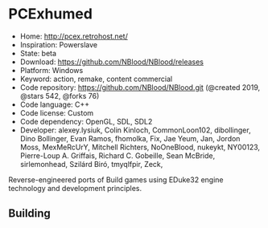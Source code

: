 # PCExhumed

- Home: http://pcex.retrohost.net/
- Inspiration: Powerslave
- State: beta
- Download: https://github.com/NBlood/NBlood/releases
- Platform: Windows
- Keyword: action, remake, content commercial
- Code repository: https://github.com/NBlood/NBlood.git (@created 2019, @stars 542, @forks 76)
- Code language: C++
- Code license: Custom
- Code dependency: OpenGL, SDL, SDL2
- Developer: alexey.lysiuk, Colin Kinloch, CommonLoon102, dibollinger, Dino Bollinger, Evan Ramos, fhomolka, Fix, Jae Yeum, Jan, Jordon Moss, MexMeRcUrY, Mitchell Richters, NoOneBlood, nukeykt, NY00123, Pierre-Loup A. Griffais, Richard C. Gobeille, Sean McBride, sirlemonhead, Szilárd Biró, tmyqlfpir, Zeck, ‮

Reverse-engineered ports of Build games using EDuke32 engine technology and development principles.

## Building

